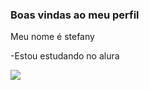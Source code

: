 ### Boas vindas ao meu perfil

Meu nome é stefany

-Estou estudando no alura

![](https://media.tenor.com/yYpMJAG0R7sAAAAi/fairy-flora.gif)
